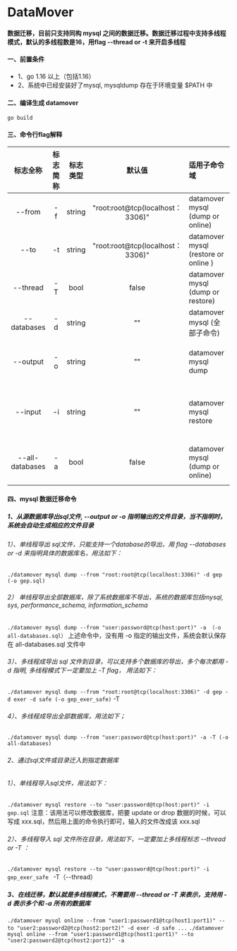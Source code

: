 # DataMover
#### 数据迁移，目前只支持同构 mysql 之间的数据迁移。数据迁移过程中支持多线程模式，默认的多线程数是16，用flag --thread or -t 来开启多线程

#### 一、前置条件
+ 1、go 1.16 以上（包括1.16） 
+ 2、系统中已经安装好了mysql, mysqldump 存在于环境变量 $PATH 中

#### 二、编译生成 datamover
`go build`

#### 三、命令行flag解释
| 标志全称 | 标志简称 | 标志类型 | 默认值 | 适用子命令域 | 解释说明 |
| :---:  | :---:   | :---:  | :---: | :--- | :--- |
| --from | -f| string | "root:root@tcp(localhost：3306)" | datamover mysql (dump or online) | source database 连接串 |
| --to | -t | string | "root:root@tcp(localhost：3306)" | datamover mysql (restore or online )| target database 连接串 |
| --thread | -T | bool | false | datamover mysql (dump or restore) | 是否开启多线程模式| 
| --databases | -d | string | "" | datamover mysql (全部子命令) | mysql 数据库名称 | 
| --output | -o | string | "" | datamover mysql dump | 要输出的文件或目录, 可以省略 |
| --input | -i | string | "" | datamover mysql restore | 数据库恢复所需要的输入的文件或目录 |
| --all-databases | -a | bool | false | datamover mysql (dump or online) | mysql 全部的数据库，系统除外 |

#### 四、mysql 数据迁移命令
##### 1、从源数据库导出sql文件, --output or -o 指明输出的文件目录，当不指明时，系统会自动生成相应的文件目录
###### 1）、单线程导出 sql文件，只能支持一个database的导出，用 flag --databases or -d 来指明具体的数据库名，用法如下： 
`./datamover mysql dump --from "root:root@tcp(localhost:3306)" -d gep (-o gep.sql)`
###### 2） 单线程导出全部数据库，除了系统数据库不导出，系统的数据库包括mysql, sys, performance_schema, information_schema
`./datamover mysql dump --from "user:password@tcp(host:port)" -a （-o all-databases.sql）`
上述命令中，没有用 -o 指定的输出文件，系统会默认保存在 all-databases.sql 文件中  
###### 3）、多线程成导出 sql 文件到目录，可以支持多个数据库的导出，多个每次都用 -d 指明, 多线程模式下一定要加上 -T flag， 用法如下：
`./datamover mysql dump --from "root:root@tcp(localhost:3306)" -d gep -d exer -d safe (-o gep_exer_safe)` -T
###### 4）、多线程成导出全部数据库，用法如下；
`./datamover mysql dump --from "user:password@tcp(host:port)" -a -T (-o all-databases)`
###### 2、通过sql文件或目录迁入到指定数据库
###### 1）、单线程导入sql文件，用法如下：
`./datamover mysql restore --to "user:password@tcp(host:port)" -i gep.sql`
注意：该用法可以修改数据库，把要 update or drop 数据的时候，可以写成 xxx.sql，然后用上面的命令执行即可，输入的文件改成该 xxx.sql
###### 2）、多线程导入 sql 文件所在目录，用法如下，一定要加上多线程标志 --thread or -T ：
`./datamover mysql restore --to "user:password@tcp(host:port)" -i gep_exer_safe ` -T（--thread）
##### 3、在线迁移，默认就是多线程模式，不需要用 --thread or -T 来表示，支持用 -d 表示多个和 -a 所有的数据库
`./datamover mysql online --from "user1:password1@tcp(host1:port1)" --to "user2:password2@tcp(host2:port2)" -d exer -d safe ...`
`./datamover mysql online --from "user1:password1@tcp(host1:port1)" --to "user2:password2@tcp(host2:port2)" -a  ` 

